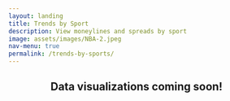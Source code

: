 ```yaml
---
layout: landing
title: Trends by Sport
description: View moneylines and spreads by sport
image: assets/images/NBA-2.jpeg
nav-menu: true
permalink: /trends-by-sports/
---
```

<!-- Main -->
<div id="main">

<!-- One -->
<section id="one">
	<div class="inner">
		<header class="major">
			<h2>Data visualizations coming soon!  </h2>
		</header>
    </div>
</section>


